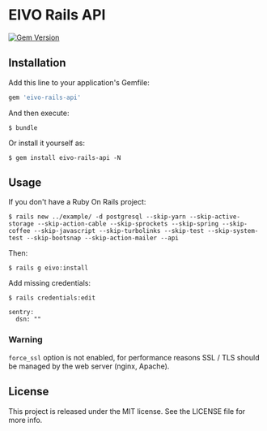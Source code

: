 # EIVO Rails API

[![Gem Version](https://badge.fury.io/rb/eivo-rails-api.svg)](http://badge.fury.io/rb/eivo-rails-api)

## Installation

Add this line to your application's Gemfile:

```ruby
gem 'eivo-rails-api'
```

And then execute:

    $ bundle

Or install it yourself as:

    $ gem install eivo-rails-api -N

## Usage

If you don't have a Ruby On Rails project:

	$ rails new ../example/ -d postgresql --skip-yarn --skip-active-storage --skip-action-cable --skip-sprockets --skip-spring --skip-coffee --skip-javascript --skip-turbolinks --skip-test --skip-system-test --skip-bootsnap --skip-action-mailer --api

Then:

	$ rails g eivo:install

Add missing credentials:

	$ rails credentials:edit

```
sentry:
  dsn: ""
```

### Warning

`force_ssl` option is not enabled, for performance reasons SSL / TLS should be managed by the web server (nginx, Apache).

## License

This project is released under the MIT license. See the LICENSE file for more info.
